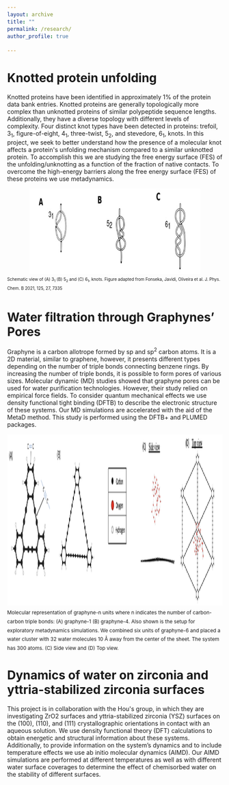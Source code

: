 ```yaml
---
layout: archive
title: ""
permalink: /research/
author_profile: true

---
```

Knotted protein unfolding
====
Knotted proteins have been identified in approximately 1% of the protein data bank entries. Knotted proteins are generally topologically more complex than unknotted proteins of similar polypeptide sequence lengths. Additionally, they have a diverse topology with different levels of complexity. Four distinct knot types have been detected in proteins: trefoil, 3<sub>1</sub>, figure-of-eight, 4<sub>1</sub>, three-twist, 5<sub>2</sub>, and stevedore, 6<sub>1</sub>, knots. In this project, we seek to better understand how the presence of a molecular knot affects a protein's unfolding mechanism compared to a similar unknotted protein. To accomplish this we are studying the free energy surface (FES) of the unfolding/unknotting as a function of the fraction of native contacts. To overcome the high-energy barriers along the free energy surface (FES) of these proteins we use metadynamics. 

<div style="text-align: center;">
<img src="/images/knots.png" alt ="centered image" height = "200" width="400">
</div>
<sub><sup>Schematic view of (A) 3<sub>1</sub> (B)  5<sub>2</sub> and (C) 6<sub>1</sub>, knots. Figure adapted from Fonseka, Javidi, Oliveira et al. J. Phys. Chem. B 2021, 125, 27, 7335</sup></sub>
  
Water filtration through Graphynes’ Pores
====

Graphyne is a carbon allotrope formed by sp and sp<sup>2</sup> carbon atoms. It is a 2D material, similar to graphene, however, it presents different types depending on the number of triple bonds connecting benzene rings. By increasing the number of triple bonds, it is possible to form pores of various sizes. Molecular dynamic (MD) studies showed that graphyne pores can be used for water purification technologies. However, their study relied on empirical force fields. To consider quantum mechanical effects we use density functional tight binding (DFTB) to describe the electronic structure of these systems. Our MD simulations are accelerated with the aid of the MetaD method. ﻿This study is performed using the DFTB+ and PLUMED packages.

<div style="text-align: center;">
<img src="/images/graphyne.png" alt ="centered image" height = "400" width="800">
</div>
<sub> Molecular representation of graphyne-n units where n indicates the number of carbon-carbon triple bonds: (A) graphyne-1 (B) graphyne-4. Also shown is the setup for exploratory metadynamics simulations. We combined six units of graphyne-6 and placed a water cluster with 32 water molecules 10 Å away from the center of the sheet. The system has 300 atoms.
(C) Side view and (D) Top view. </sub>

Dynamics of water on zirconia and yttria-stabilized zirconia surfaces
====

This project is in collaboration with the Hou's group, in which they are investigating ZrO2 surfaces and yttria-stabilized zirconia (YSZ) surfaces on the (100), (110), and (111) crystallographic orientations in contact with an aqueous solution.
We use density functional theory (DFT) calculations to obtain energetic and structural information about these systems. Additionally, to provide information on the system’s dynamics and to include temperature effects we use ab initio molecular dynamics (AIMD). Our AIMD simulations are performed at different temperatures as well as with different water surface coverages to determine the effect of chemisorbed water on the stability of different surfaces.




